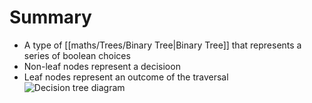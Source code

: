 # Summary
- A type of [[maths/Trees/Binary Tree|Binary Tree]] that represents a series of boolean choices
- Non-leaf nodes represent a decisioon
- Leaf nodes represent an outcome of the traversal
![Decision tree diagram](https://mathcenter.oxford.emory.edu/site/cs171/decisionTree/comparison_tree.png)